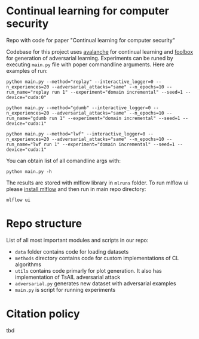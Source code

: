 # Continual learning for computer security

Repo with code for paper "Continual learning for computer security"

Codebase for this project uses [avalanche](https://avalanche.continualai.org/) for continual learning and [foolbox](https:L//github.com/bethgelab/foolbox) for generation of adversarial learning. Experiments can be runed by executing `main.py` file with poper commandline arguments. 
Here are examples of run:

```
python main.py --method="replay" --interactive_logger=0 --n_experiences=20 --adversarial_attacks="same" --n_epochs=10 --run_name="replay run 1" --experiment="domain incremental" --seed=1 --device="cuda:0"
```

```
python main.py --method="gdumb" --interactive_logger=0 --n_experiences=20 --adversarial_attacks="same" --n_epochs=10 --run_name="gdumb run 1" --experiment="domain incremental" --seed=1 --device="cuda:1"
```

```
python main.py --method="lwf" --interactive_logger=0 --n_experiences=20 --adversarial_attacks="same" --n_epochs=10 --run_name="lwf run 1" --experiment="domain incremental" --seed=1 --device="cuda:1"
```

You can obtain list of all comandline args with:

```
python main.py -h
```

The results are stored with mlflow library in `mlruns` folder. To run mlflow ui please [install mlflow](https://mlflow.org/docs/latest/quickstart.html#installing-mlflow) and then run in main repo directory:

```
mlflow ui
```


# Repo structure

List of all most important modules and scripts in our repo:

 - `data` folder contains code for loading datasets
 - `methods` directory contains code for custom implementations of CL algorithms
 - `utils` contains code primarly for plot generation. It also has implementation of TsAIL adversarial attack
 - `adversarial.py` generates new dataset with adversarial examples
 - `main.py` is script for running experiments

# Citation policy

tbd

<!-- If you use our code please cite this paper:

```
some bibtex
``` -->
